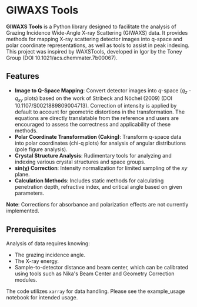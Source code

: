 # GIWAXS Tools

**GIWAXS Tools** is a Python library designed to facilitate the analysis of Grazing Incidence Wide-Angle X-ray Scattering (GIWAXS) data. It provides methods for mapping X-ray scattering detector images into q-space and polar coordinate representations, as well as tools to assist in peak indexing. This project was inspired by WAXSTools, developed in Igor by the Toney Group (DOI 10.1021/acs.chemmater.7b00067). 

## Features

- **Image to Q-Space Mapping**: Convert detector images into $q$-space ($q_{z}$ - $q_{xy}$ plots) based on the work of Stribeck and Nöchel (2009) (DOI 10.1107/S0021889809004713). Correction of intensity is applied by default to account for geometric distortions in the transformation. The equations are directly translatable from the reference and users are encouraged to assess the correctness and applicability of these methods. 
- **Polar Coordinate Transformation (Caking)**: Transform q-space data into polar coordinates (chi-q plots) for analysis of angular distributions (pole figure analysis).
- **Crystal Structure Analysis**: Rudimentary tools for analyzing and indexing various crystal structures and space groups.
- **sin(χ) Correction**: Intensity normalization for limited sampling of the $xy$ plane.
- **Calculation Methods**: Includes static methods for calculating penetration depth, refractive index, and critical angle based on given parameters.

**Note**: Corrections for absorbance and polarization effects are not currently implemented.

## Prerequisites

Analysis of data requires knowing:
- The grazing incidence angle.
- The X-ray energy.
- Sample-to-detector distance and beam center, which can be calibrated using tools such as Nika's Beam Center and Geometry Correction modules.

The code utilizes `xarray` for data handling. Please see the example_usage notebook for intended usage.
